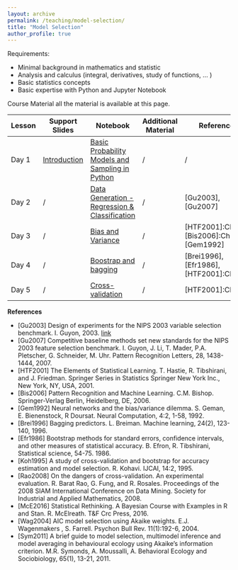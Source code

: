 ```yaml
---
layout: archive
permalink: /teaching/model-selection/
title: "Model Selection"
author_profile: true
---
```


Requirements:
- Minimal background in mathematics and statistic
- Analysis and calculus (integral, derivatives, study of functions, … )
- Basic statistics concepts 
- Basic expertise with Python and Jupyter Notebook


Course Material all the material is available at this page.

|  Lesson           | Support Slides    | Notebook | Additional Material | References | 
| ----------------- | ----------------- | -------- | ----------- | ---------- | 
|Day 1 | [Introduction](https://marcolorenzi.github.io/material/Resampling/intro.pdf)           |  [Basic Probability Models and Sampling in Python](https://marcolorenzi.github.io/material/Resampling/Lesson1.ipynb)     |      /       |         /   |
|Day 2 | /          |  [Data Generation - Regression & Classification](https://marcolorenzi.github.io/material/Resampling/lesson2.ipynb)     |      /       |     [Gu2003], [Gu2007]   |
|Day 3| /            | [Bias and Variance](https://marcolorenzi.github.io/material/Resampling/lesson3.ipynb)  | / | [HTF2001]:Ch7, [Bis2006]:Ch1,Ch3, [Gem1992] |
|Day 4 |  / |   [Boostrap and bagging](https://marcolorenzi.github.io/material/Resampling/lesson4.ipynb) |  / | [Brei1996], [Efr1986], [HTF2001]:Ch7 |
|Day 5 |  / |   [Cross-validation](https://marcolorenzi.github.io/material/Resampling/lesson5.ipynb) |  / | [HTF2001]:Ch7 |

**References**
      
- [Gu2003] Design of experiments for the NIPS 2003 variable selection benchmark.  I. Guyon, 2003. [link](http://clopinet.com/isabelle/Projects/NIPS2003/Slides/NIPS2003-Datasets.pdf)
- [Gu2007] Competitive baseline methods set new standards for the NIPS 2003 feature selection benchmark. I. Guyon, J. Li, T. Mader, P.A. Pletscher, G. Schneider, M. Uhr. Pattern Recognition Letters, 28, 1438-1444, 2007.
- [HTF2001] The Elements of Statistical Learning. T. Hastie, R. Tibshirani, and J. Friedman. Springer Series in Statistics Springer New York Inc., New York, NY, USA, 2001.
- [Bis2006] Pattern Recognition and Machine Learning. 	C.M. Bishop. Springer-Verlag Berlin, Heidelberg, DE, 2006.	
- [Gem1992] Neural networks and the bias/variance dilemma. 	S. Geman, E. Bienenstock, R Doursat. Neural Computation, 4:2, 1-58, 1992.
- [Brei1996] Bagging predictors. L. Breiman. Machine learning, 24(2), 123-140, 1996.
- [Efr1986]  Bootstrap methods for standard errors, confidence intervals, and other measures of statistical accuracy. B. Efron,  R. Tibshirani, Statistical science, 54-75. 1986.
- [Koh1995] A study of cross-validation and bootstrap for accuracy estimation and model selection. R. Kohavi. IJCAI, 14:2, 1995.
- [Rao2008] On the dangers of cross-validation. An experimental evaluation. R. Barat Rao, G. Fung, and R. Rosales. Proceedings of the 2008 SIAM International Conference on Data Mining. Society for Industrial and Applied Mathematics, 2008.
- [McE2016] Statistical Rethinking. A Bayesian Course with Examples in R and Stan. R. McElreath. T&F Crc Press, 2016.
- [Wag2004] AIC model selection using Akaike weights.</i> E.J. Wagenmakers , S. Farrell. Psychon Bull Rev. 11(1):192-6, 2004.
- [Sym2011]  A brief guide to model selection, multimodel inference and model averaging in behavioural ecology using Akaike’s information criterion. M.R. Symonds, A. Moussalli, A. Behavioral Ecology and Sociobiology, 65(1), 13-21, 2011. 

